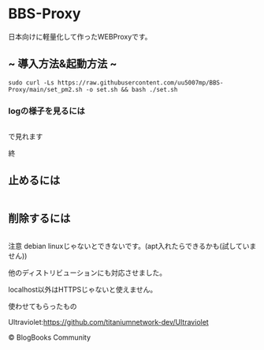# BBS-Proxy
日本向けに軽量化して作ったWEBProxyです。

## ~ 導入方法&起動方法 ~

```
sudo curl -Ls https://raw.githubusercontent.com/uu5007mp/BBS-Proxy/main/set_pm2.sh -o set.sh && bash ./set.sh
```

### logの様子を見るには

``` pm2 logs bbs-proxy
```

で見れます

終

## 止めるには

```pm2 stop bbs-proxy
```

## 削除するには
```sudo curl -Ls https://raw.githubusercontent.com/uu5007mp/BBS-Proxy/main/delete.sh | sudo bash
```

注意
debian linuxじゃないとできないです。(apt入れたらできるかも(試していません))

他のディストリビューションにも対応させました。

localhost以外はHTTPSじゃないと使えません。

使わせてもらったもの

Ultraviolet:https://github.com/titaniumnetwork-dev/Ultraviolet

© BlogBooks Community
